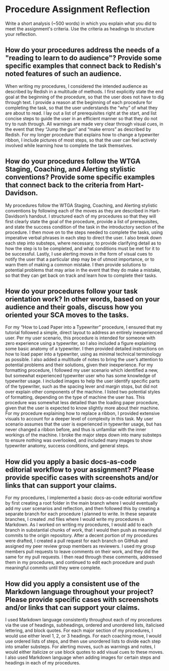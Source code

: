 # Procedure Assignment Reflection

Write a short analysis (~500 words) in which you explain what you did to meet the assignment's criteria. Use the criteria as headings to structure your reflection.

## How do your procedures address the needs of a "reading to learn to do audience"? Provide some specific examples that connect back to Redish's noted features of such an audience.

When writing my procedures, I considered the intended audience as described by Redish in a multitude of methods. I first explicitly state the end goal at the beginning of the procedure, so that the user does not have to dig through text. I provide a reason at the beginning of each procedure for completing the task, so that the user understands the “why” of what they are about to read. I lay out a list of prerequisites right at the start, and list concise steps to guide the user in an efficient manner so that they do not try to rush through. All warnings are made very clear through visual cues, in the event that they “Jump the gun” and “make errors” as described by Redish. For my longer procedure that explains how to change a typewriter ribbon, I include pictures of most steps, so that the user can feel actively involved while learning how to complete the task themselves.


## How do your procedures follow the WTGA Staging, Coaching, and Alerting stylistic conventions? Provide some specific examples that connect back to the criteria from Hart-Davidson.

My procedures follow the WTGA Staging, Coaching, and Alerting stylistic conventions by following each of the moves as they are described in Hart-Davidson’s handout. I structured each of my procedures so that they will first clearly state the goal of the procedure, provide a list of prerequisites, and state the success condition of the task in the introductory section of the procedure. I then move on to the steps needed to complete the tasks, using imperative verbal phrases in each step to direct the user. I also break down each step into substeps, where necessary, to provide clarifying detail as to how the step is to be completed, and what conditions must be met for it to be successful. Lastly, I use alerting moves in the form of visual cues to notify the user that a particular step may be of utmost importance, or to warn them of making a common mistake. I then provide solutions to potential problems that may arise in the event that they do make a mistake, so that they can get back on track and learn how to complete their tasks.


## How do your procedures follow your task orientation work? In other words, based on your audience and their goals, discuss how you oriented your SCA moves to the tasks.

For my “How to Load Paper into a Typewriter” procedure, I ensured that my tutorial followed a simple, direct layout to address an entirely inexperienced user. Per my user scenario, this procedure is intended for someone with zero experience using a typewriter, so I also included a figure explaining some basic anatomy of a typewriter. I then provided detailed instructions on how to load paper into a typewriter, using as minimal technical terminology as possible. I also added a multitude of notes to bring the user’s attention to potential problems and their solutions, given their inexperience. For my formatting procedure, I followed my user scenario which identified a new, but somewhat experienced typewriter user who has some knowledge of typewriter usage. I included images to help the user identify specific parts of the typewriter, such as the spacing lever and margin stops, but did not over explain other components of the machine. I listed two potential styles of formatting, depending on the type of machine the user has. This procedure was somewhat less detailed than the loading paper procedure, given that the user is expected to know slightly more about their machine. For my procedure explaining how to replace a ribbon, I provided extensive visuals to account for a deeper level of complexity in this task. My user scenario assumes that the user is experienced in typewriter usage, but has never changed a ribbon before, and thus is unfamiliar with the inner workings of the machine. I broke the major steps down into many substeps to ensure nothing was overlooked, and included many images to show typewriter anatomy, success conditions, and general steps.


## How did you apply a basic docs-as-code editorial workflow to your assignment? Please provide specific cases with screenshots and/or links that can support your claims.

For my procedures, I implemented a basic docs-as-code editorial workflow by first creating a root folder in the main branch where I would eventually add my user scenarios and reflection, and then followed this by creating a separate branch for each procedure I planned to write. In these separate branches, I created .md files where I would write my procedures in Markdown. As I worked on writing my procedures, I would add to each branch in substantial chunks of work, that I would then push as meaningful commits to the origin repository. After a decent portion of my procedures were drafted, I created a pull request for each branch on GitHub and assigned my peer review group members as reviewers. I used my group members pull requests to leave comments on their work, and they did the same for my pull requests. I then read through these comments, addressed them in my procedures, and continued to edit each procedure and push meaningful commits until they were complete.


## How did you apply a consistent use of the Markdown language throughout your project? Please provide specific cases with screenshots and/or links that can support your claims.

I used Markdown language consistently throughout each of my procedures via the use of headings, subheadings, ordered and unordered lists, italicised lettering, and block quotes. For each major section of my procedures, I would use either level 1, 2, or 3 headings. For each coaching move, I would use ordered lists of steps, and then use unordered lists to divide each step into smaller substeps. For alerting moves, such as warnings and notes, I would either italicize or use block quotes to add visual cues to these moves. I also used Markdown language when adding images for certain steps and headings in each of my procedures.

